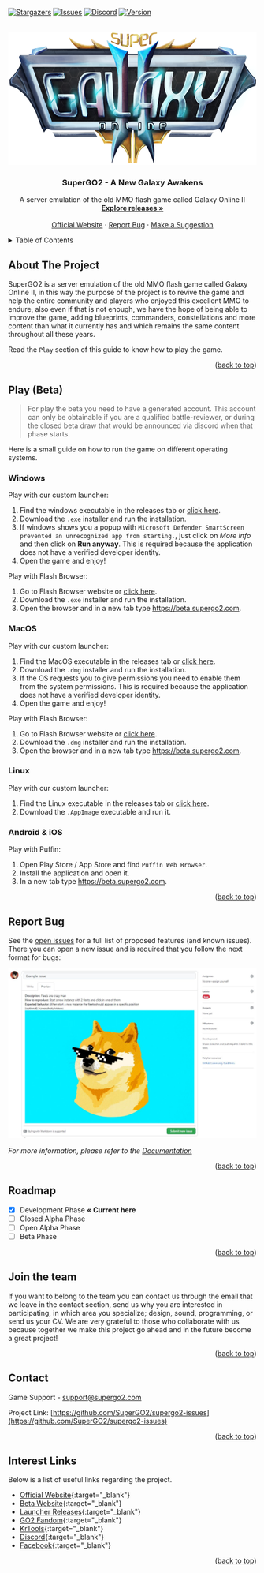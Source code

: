 

<div id="top"></div>

[![Stargazers][stars-shield]][stars-url]
[![Issues][issues-shield]][issues-url]
[![Discord][discord-shield]][discord-url]
[![Version][version-shield]][version-url]



<!-- PROJECT LOGO -->
<br />
<div align="center">
  <a href="https://github.com/othneildrew/Best-README-Template">
    <img src="images/logo.png" alt="Logo" width="593.5" height="270">
  </a>

  <h3 align="center">SuperGO2 - A New Galaxy Awakens</h3>

  <p align="center">
    A server emulation of the old MMO flash game called Galaxy Online II
    <br />
    <a href="https://github.com/SuperGO2/supergo2-issues/releases"><strong>Explore releases »</strong></a>
    <br />
    <br />
    <a href="https://supergo2.com">Official Website</a>
    ·
    <a href="https://github.com/SuperGO2/supergo2-issues/issues">Report Bug</a>
    ·
    <a href="https://github.com/SuperGO2/supergo2-issues/issues">Make a Suggestion</a>
  </p>
</div>



<!-- TABLE OF CONTENTS -->
<details>
  <summary>Table of Contents</summary>
  <ol>
    <li><a href="#about-the-project">About The Project</a></li>
    <li><a href="#play-(beta)">Play (Beta)</a>
      <ul>
        <li><a href="#windows">Windows</a></li>
        <li><a href="#macos">MacOS</a></li>
        <li><a href="#linux">Linux</a></li>
        <li><a href="#android-&-ios">Android & iOS</a></li>
      </ul>
    </li>
    <li><a href="#report-bug">Report Bug</a></li>
    <li><a href="#roadmap">Roadmap</a></li>
    <li><a href="#join-the-team">Join the team</a></li>
    <li><a href="#contact">Contact</a></li>
    <li><a href="#interest-links">Interest Links</a></li>
  </ol>
</details>



<!-- ABOUT THE PROJECT -->
## About The Project

SuperGO2 is a server emulation of the old MMO flash game called Galaxy Online II, in this way the purpose of the project is to revive the game and help the entire community and players who enjoyed this excellent MMO to endure, also even if that is not enough, we have the hope of being able to improve the game, adding blueprints, commanders, constellations and more content than what it currently has and which remains the same content throughout all these years.

Read the `Play` section of this guide to know how to play the game.

<p align="right">(<a href="#top">back to top</a>)</p>


<!-- GETTING STARTED -->
## Play (Beta)

> For play the beta you need to have a generated account. This account can only be obtainable if you are a qualified battle-reviewer, or during the closed beta draw that would be announced via discord when that phase starts.

Here is a small guide on how to run the game on different operating systems.

### Windows

Play with our custom launcher:

1. Find the windows executable in the releases tab or [click here](https://github.com/SuperGO2/supergo2-issues/releases).
2. Download the `.exe` installer and run the installation.
3. If windows shows you a popup with `Microsoft Defender SmartScreen prevented an unrecognized app from starting.`, just click on _More info_ and then click on **Run anyway**. This is required because the application does not have a verified developer identity.
4. Open the game and enjoy!

Play with Flash Browser:

1. Go to Flash Browser website or [click here](https://flash.pm/browser/).
2. Download the `.exe` installer and run the installation.
3. Open the browser and in a new tab type https://beta.supergo2.com.

### MacOS

Play with our custom launcher:

1. Find the MacOS executable in the releases tab or [click here](https://github.com/SuperGO2/supergo2-issues/releases).
2. Download the `.dmg` installer and run the installation.
3. If the OS requests you to give permissions you need to enable them from the system permissions. This is required because the application does not have a verified developer identity.
4. Open the game and enjoy!

Play with Flash Browser:

1. Go to Flash Browser website or [click here](https://flash.pm/browser/).
2. Download the `.dmg` installer and run the installation.
3. Open the browser and in a new tab type https://beta.supergo2.com.

### Linux

Play with our custom launcher:

1. Find the Linux executable in the releases tab or [click here](https://github.com/SuperGO2/supergo2-issues/releases).
2. Download the `.AppImage` executable and run it.

### Android & iOS

Play with Puffin:

1. Open Play Store / App Store and find `Puffin Web Browser`.
2. Install the application and open it.
3. In a new tab type https://beta.supergo2.com.

<p align="right">(<a href="#top">back to top</a>)</p>



<!-- USAGE EXAMPLES -->
## Report Bug

See the [open issues](https://github.com/SuperGO2/supergo2-issues/issues) for a full list of proposed features (and known issues). There you can open a new issue and is required that you follow the next format for bugs:

<img src="images/issue-example.png" alt="Issue Example">

_For more information, please refer to the [Documentation](https://github.com/SuperGO2/supergo2-issues/wiki)_

<p align="right">(<a href="#top">back to top</a>)</p>



<!-- ROADMAP -->
## Roadmap

- [x] Development Phase **« Current here**
- [ ] Closed Alpha Phase
- [ ] Open Alpha Phase
- [ ] Beta Phase

<p align="right">(<a href="#top">back to top</a>)</p>



<!-- CONTRIBUTING -->
## Join the team

If you want to belong to the team you can contact us through the email that we leave in the contact section, send us why you are interested in participating, in which area you specialize; design, sound, programming, or send us your CV. We are very grateful to those who collaborate with us because together we make this project go ahead and in the future become a great project!

<p align="right">(<a href="#top">back to top</a>)</p>


<!-- CONTACT -->
## Contact

Game Support - support@supergo2.com

Project Link: [https://github.com/SuperGO2/supergo2-issues](https://github.com/SuperGO2/supergo2-issues)

<p align="right">(<a href="#top">back to top</a>)</p>



<!-- ACKNOWLEDGMENTS -->
## Interest Links

Below is a list of useful links regarding the project.

* [Official Website](https://supergo2.com){:target="_blank"}
* [Beta Website](https://beta.supergo2.com){:target="_blank"}
* [Launcher Releases](https://github.com/SuperGO2/supergo2-issues/releases){:target="_blank"}
* [GO2 Fandom](https://galaxyonlineii.fandom.com){:target="_blank"}
* [KrTools](https://krtools.deajae.co.uk){:target="_blank"}
* [Discord](https://discord.gg/ApPQErfvJw){:target="_blank"}
* [Facebook](https://www.facebook.com/supergo2){:target="_blank"}

<p align="right">(<a href="#top">back to top</a>)</p>



<!-- MARKDOWN LINKS & IMAGES -->
<!-- https://www.markdownguide.org/basic-syntax/#reference-style-links -->
[stars-shield]: https://img.shields.io/github/stars/SuperGO2/supergo2-issues.svg?style=for-the-badge
[stars-url]: https://github.com/SuperGO2/supergo2-issues/stargazers
[issues-shield]: https://img.shields.io/github/issues/SuperGO2/supergo2-issues.svg?style=for-the-badge
[issues-url]: https://github.com/SuperGO2/supergo2-issues/issues
[discord-shield]: https://img.shields.io/discord/777841529821331487?logo=discord&logoColor=white&style=for-the-badge
[discord-url]: https://discord.gg/ApPQErfvJw
[version-shield]: https://img.shields.io/badge/Version-v2022.2.pro--dev-blueviolet?logo=data:image/svg%2bxml;base64,PHN2ZyB4bWxucz0iaHR0cDovL3d3dy53My5vcmcvMjAwMC9zdmciIHZlcnNpb249IjEiIHdpZHRoPSI2MDAiIGhlaWdodD0iNjAwIj48cGF0aCBkPSJNMTI5IDExMWMtNTUgNC05MyA2Ni05MyA3OEwwIDM5OGMtMiA3MCAzNiA5MiA2OSA5MWgxYzc5IDAgODctNTcgMTMwLTEyOGgyMDFjNDMgNzEgNTAgMTI4IDEyOSAxMjhoMWMzMyAxIDcxLTIxIDY5LTkxbC0zNi0yMDljMC0xMi00MC03OC05OC03OGgtMTBjLTYzIDAtOTIgMzUtOTIgNDJIMjM2YzAtNy0yOS00Mi05Mi00MmgtMTV6IiBmaWxsPSIjZmZmIi8+PC9zdmc+&logoColor=white&style=for-the-badge
[version-url]: https://discord.gg/ApPQErfvJw
